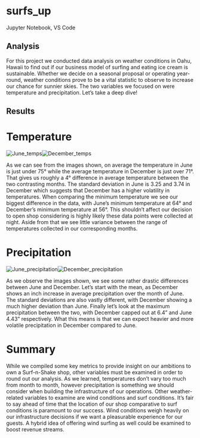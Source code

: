 # surfs_up
Jupyter Notebook, VS Code


## Analysis


For this project we conducted data analysis on weather conditions in Oahu, Hawaii to find out if our business model of surfing and eating ice cream is sustainable. Whether we decide on a seasonal proposal or operating year-round, weather conditions prove to be a vital statistic to observe to increase our chance for sunnier skies. The two variables we focused on were temperature and precipitation. Let’s take a deep dive!
  
  
## Results
  
  
# Temperature

![June_temps](https://user-images.githubusercontent.com/80132877/200049460-bdaea63b-2a04-44c1-aef9-1280ae16ef64.png)![December_temps](https://user-images.githubusercontent.com/80132877/200049473-aed1f4d7-8cb3-4939-b38e-905d86a2fa3d.png)


As we can see from the images shown, on average the temperature in June is just under 75° while the average temperature in December is just over 71°. That gives us roughly a 4° difference in average temperature between the two contrasting months. The standard deviation in June is 3.25 and 3.74 in December which suggests that December has a higher volatility in temperatures. When comparing the minimum temperature we see our biggest difference in the data, with June’s minimum temperature at 64° and December’s minimum temperature at 56°. This shouldn’t affect our decision to open shop considering is highly likely these data points were collected at night. Aside from that we see little variance between the range of temperatures collected in our corresponding months. 
      
      
 # Precipitation

![June_precipitation](https://user-images.githubusercontent.com/80132877/200049576-ea5e150e-bc8a-4910-8fd2-eb823b2711bc.png)![December_precipitation](https://user-images.githubusercontent.com/80132877/200049591-2ae9aeeb-c9d3-4aca-ace7-070030559972.png)



As we observe the images shown, we see some rather drastic differences between June and December. Let’s start with the mean, as December shows an inch increase in average precipitation over the month of June. The standard deviations are also vastly different, with December showing a much higher deviation than June. Finally let’s look at the maximum precipitation between the two, with December capped out at 6.4” and June 4.43” respectively. What this means is that we can expect heavier and more volatile precipitation in December compared to June. 
      
      
# Summary
  
  
 While we compiled some key metrics to provide insight on our ambitions to own a Surf-n-Shake shop, other variables must be examined in order to round out our analysis. As we learned, temperatures don’t vary too much from month to month, however precipitation is something we should consider when building the infrastructure of our operations. Other weather-related variables to examine are wind conditions and surf conditions. It’s fair to say ahead of time that the location of our shop comparative to surf conditions is paramount to our success. Wind conditions weigh heavily on our infrastructure decisions if we want a pleasurable experience for our guests. A hybrid idea of offering wind surfing as well could be examined to boost revenue streams. 
